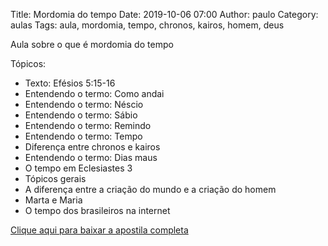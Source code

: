 Title: Mordomia do tempo
Date: 2019-10-06 07:00
Author: paulo
Category: aulas
Tags: aula, mordomia, tempo, chronos, kairos, homem, deus

Aula sobre o que é mordomia do tempo

Tópicos:

- Texto: Efésios 5:15-16 
- Entendendo o termo: Como andai
- Entendendo o termo: Néscio
- Entendendo o termo: Sábio
- Entendendo o termo: Remindo
- Entendendo o termo: Tempo
- Diferença entre chronos e kairos
- Entendendo o termo: Dias maus
- O tempo em Eclesiastes 3
- Tópicos gerais
- A diferença entre a criação do mundo e a criação do homem 
- Marta e Maria
- O tempo dos brasileiros na internet


[Clique aqui para baixar a apostila completa](https://www.dropbox.com/s/3z70i45whfu8qba/Aula%20EBD%20-%20Mordomia%20do%20tempo%20-%2006_10_2019.pdf?dl=1)